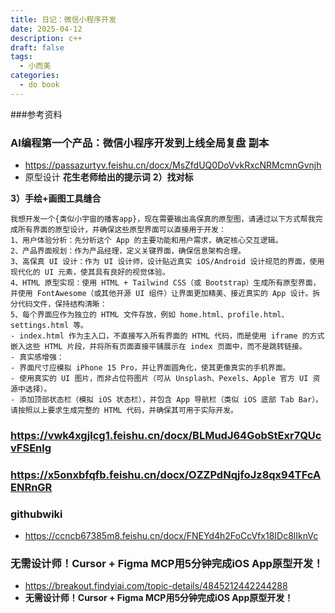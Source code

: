 ```yaml
---
title: 日记：微信小程序开发
date: 2025-04-12
description: c++
draft: false
tags:
  - 小而美
categories:
  - do book
---
```

###参考资料
### AI编程第一个产品：微信小程序开发到上线全局复盘 副本
- https://passazurtyv.feishu.cn/docx/MsZfdUQ0DoVvkRxcNRMcmnGvnjh
- 原型设计
**花生老师给出的提示词**
**2）找对标**

**3）手绘+画图工具缝合**

```
我想开发一个{类似小宇宙的播客app}，现在需要输出高保真的原型图，请通过以下方式帮我完成所有界面的原型设计，并确保这些原型界面可以直接用于开发：
1、用户体验分析：先分析这个 App 的主要功能和用户需求，确定核心交互逻辑。
2、产品界面规划：作为产品经理，定义关键界面，确保信息架构合理。
3、高保真 UI 设计：作为 UI 设计师，设计贴近真实 iOS/Android 设计规范的界面，使用现代化的 UI 元素，使其具有良好的视觉体验。
4、HTML 原型实现：使用 HTML + Tailwind CSS（或 Bootstrap）生成所有原型界面，并使用 FontAwesome（或其他开源 UI 组件）让界面更加精美、接近真实的 App 设计。拆分代码文件，保持结构清晰：
5、每个界面应作为独立的 HTML 文件存放，例如 home.html、profile.html、settings.html 等。
- index.html 作为主入口，不直接写入所有界面的 HTML 代码，而是使用 iframe 的方式嵌入这些 HTML 片段，并将所有页面直接平铺展示在 index 页面中，而不是跳转链接。
- 真实感增强：  
- 界面尺寸应模拟 iPhone 15 Pro，并让界面圆角化，使其更像真实的手机界面。  
- 使用真实的 UI 图片，而非占位符图片（可从 Unsplash、Pexels、Apple 官方 UI 资源中选择）。  
- 添加顶部状态栏（模拟 iOS 状态栏），并包含 App 导航栏（类似 iOS 底部 Tab Bar）。请按照以上要求生成完整的 HTML 代码，并确保其可用于实际开发。

```

### https://vwk4xgjlcg1.feishu.cn/docx/BLMudJ64GobStExr7QUcvFSEnlg

### https://x5onxbfqfb.feishu.cn/docx/OZZPdNqjfoJz8qx94TFcAENRnGR

###  githubwiki
- https://ccncb67385m8.feishu.cn/docx/FNEYd4h2FoCcVfx18IDc8lIknVc

### **无需设计师！Cursor + Figma MCP用5分钟完成iOS App原型开发！**

- https://breakout.findyiai.com/topic-details/4845212442244288
- **无需设计师！Cursor + Figma MCP用5分钟完成iOS App原型开发！**
